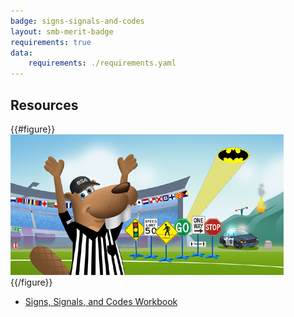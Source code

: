 ```yaml
---
badge: signs-signals-and-codes
layout: smb-merit-badge
requirements: true
data:
    requirements: ./requirements.yaml
---
```


## Resources

{{#figure}}<img src="signs-signals-and-codes-bucky.jpg" class="W(100%)" />{{/figure}}
* [Signs, Signals, and Codes Workbook](signs-signals-and-codes-workbook.pdf)
